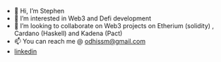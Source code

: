 - 👋 Hi, I’m Stephen
- 👀 I’m interested in Web3 and Defi development
- 💞️ I’m looking to collaborate on Web3 projects on Etherium (solidity) , Cardano (Haskell) and Kadena (Pact)
- 📫 You can reach me @ odhissm@gmail.com
- [linkedin](https://www.linkedin.com/in/stephen-o-miyumo/)

<!---
odhissm/odhissm is a ✨ special ✨ repository because its `README.md` (this file) appears on your GitHub profile.
You can click the Preview link to take a look at your changes.
--->
